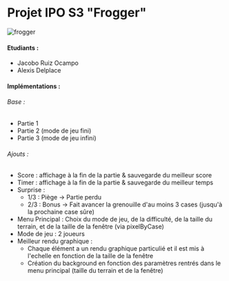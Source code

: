 # Projet IPO S3 "Frogger"

![frogger](https://user-images.githubusercontent.com/22059248/121902862-015a1980-cd28-11eb-8355-b1e14de8857c.png)

#### Etudiants :

* Jacobo Ruiz Ocampo
* Alexis Delplace

#### Implémentations :

###### Base :

* Partie 1
* Partie 2 (mode de jeu fini)
* Partie 3 (mode de jeu infini)

###### Ajouts :

* Score : affichage à la fin de la partie & sauvegarde du meilleur score
* Timer : affichage à la fin de la partie & sauvegarde du meilleur temps
* Surprise :
   * 1/3 : Piège → Partie perdu
   * 2/3 : Bonus → Fait avancer la grenouille d'au moins 3 cases (jusqu'à la prochaine case sûre)
* Menu Principal : Choix du mode de jeu, de la difficulté, de la taille du terrain, et de la taille de la fenêtre (via pixelByCase)
* Mode de jeu : 2 joueurs
* Meilleur rendu graphique :
   * Chaque élément a un rendu graphique particulié et il est mis à l'echelle en fonction de la taille de la fenêtre
   * Création du background en fonction des paramètres rentrés dans le menu principal (taille du terrain et de la fenêtre)
